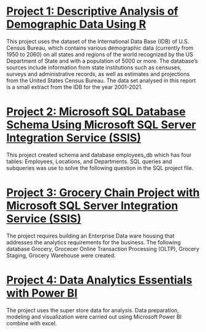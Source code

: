
# [Project 1: Descriptive Analysis of Demographic Data Using R](https://github.com/OpeyemiAyanwale/Descriptive-Analysis-of-Demographic-Data)

This project uses the dataset of the International Data Base (IDB) of U.S. Census Bureau, which contains various demographic data (currently from 1950 to 2060) on all states and regions of the world recognized by the US Department of State and with a population of 5000 or more. The database’s sources include information from state institutions such as censuses, surveys and administrative records, as well as estimates and projections from the United States Census Bureau. The data set analysed in this report is a small extract from the IDB for the year 2001-2021.


# [Project 2: Microsoft SQL Database Schema Using Microsoft SQL Server Integration Service (SSIS)](https://github.com/OpeyemiAyanwale/Microsoft-SQL-Database-Schema)

This project created schema and database employees_db which has four tables: Employees, Locations, and Departments. SQL queries and subqueries was use to solve the following question in the SQL project file.




# [Project 3: Grocery Chain Project with Microsoft SQL Server Integration Service (SSIS)](https://github.com/OpeyemiAyanwale/SQL-Query)

The project requires building an Enterprise Data ware housing that addresses the analytics requirements for the business. The following database Grocery, Grocecer Online Transaction Processing (OLTP), Grocery Staging, Grocery Warehouse were created.




# [Project 4: Data Analytics Essentials with Power BI](https://github.com/OpeyemiAyanwale/Data-Analytics-Essentials-with-Power-BI)

The project uses the super store data for analysis. Data preparation, modeling and visualization were carried out using Microsoft Power BI combine with excel.
